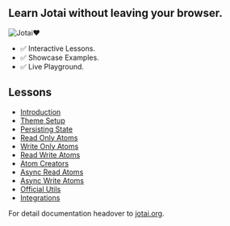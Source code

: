 ## Learn **Jotai** without leaving your browser.

![Jotai❤️](https://user-images.githubusercontent.com/85363195/214372347-f7142c0e-02e2-4cf7-b8c4-5b13096241cb.gif)

- ✅ Interactive Lessons.
- ✅ Showcase Examples.
- ✅ Live Playground.

## Lessons
- [Introduction](https://jotai-tutorial.netlify.app/quick-start/intro)
- [Theme Setup](https://jotai-tutorial.netlify.app/quick-start/theme-setting)
- [Persisting State](https://jotai-tutorial.netlify.app/quick-start/persisting-state)
- [Read Only Atoms](https://jotai-tutorial.netlify.app/quick-start/readonly-atoms)
- [Write Only Atoms](https://jotai-tutorial.netlify.app/quick-start/write-only-atoms)
- [Read Write Atoms](https://jotai-tutorial.netlify.app/quick-start/read-write-atoms)
- [Atom Creators](https://jotai-tutorial.netlify.app/quick-start/atom-creators)
- [Async Read Atoms](https://jotai-tutorial.netlify.app/quick-start/async-read-atoms)
- [Async Write Atoms](https://jotai-tutorial.netlify.app/quick-start/async-write-atoms)
- [Official Utils](https://jotai-tutorial.netlify.app/quick-start/official-utils)
- [Integrations](https://jotai-tutorial.netlify.app/quick-start/immer-integration)

For detail documentation headover to [jotai.org](https://jotai.org/).
